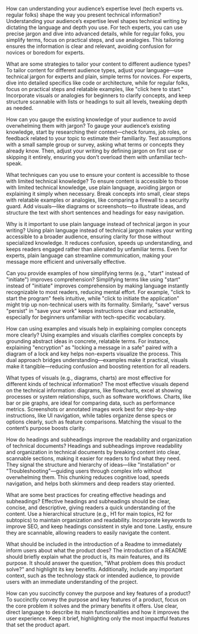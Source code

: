 How can understanding your audience’s expertise level (tech experts vs. regular folks) shape the way you present technical information?
Understanding your audience’s expertise level shapes technical writing by dictating the language and depth you use. For tech experts, you can use precise jargon and dive into advanced details, while for regular folks, you simplify terms, focus on practical steps, and use analogies. This tailoring ensures the information is clear and relevant, avoiding confusion for novices or boredom for experts.

What are some strategies to tailor your content to different audience types?
To tailor content for different audience types, adjust your language—use technical jargon for experts and plain, simple terms for novices. For experts, dive into detailed specifics like code or architecture, while for regular folks, focus on practical steps and relatable examples, like "click here to start." Incorporate visuals or analogies for beginners to clarify concepts, and keep structure scannable with lists or headings to suit all levels, tweaking depth as needed.

How can you gauge the existing knowledge of your audience to avoid overwhelming them with jargon?
To gauge your audience’s existing knowledge, start by researching their context—check forums, job roles, or feedback related to your topic to estimate their familiarity. Test assumptions with a small sample group or survey, asking what terms or concepts they already know. Then, adjust your writing by defining jargon on first use or skipping it entirely, ensuring you don’t overload them with unfamiliar tech-speak.

What techniques can you use to ensure your content is accessible to those with limited technical knowledge?
To ensure content is accessible to those with limited technical knowledge, use plain language, avoiding jargon or explaining it simply when necessary. Break concepts into small, clear steps with relatable examples or analogies, like comparing a firewall to a security guard. Add visuals—like diagrams or screenshots—to illustrate ideas, and structure the text with short sentences and headings for easy navigation.

Why is it important to use plain language instead of technical jargon in your writing?
Using plain language instead of technical jargon makes your writing accessible to a broader audience, ensuring clarity for those without specialized knowledge. It reduces confusion, speeds up understanding, and keeps readers engaged rather than alienated by unfamiliar terms. Even for experts, plain language can streamline communication, making your message more efficient and universally effective.

Can you provide examples of how simplifying terms (e.g., "start" instead of "initiate") improves comprehension?
Simplifying terms like using "start" instead of "initiate" improves comprehension by making language instantly recognizable to most readers, reducing mental effort. For example, "click to start the program" feels intuitive, while "click to initiate the application" might trip up non-technical users with its formality. Similarly, "save" versus "persist" in "save your work" keeps instructions clear and actionable, especially for beginners unfamiliar with tech-specific vocabulary.

How can using examples and visuals help in explaining complex concepts more clearly?
Using examples and visuals clarifies complex concepts by grounding abstract ideas in concrete, relatable terms. For instance, explaining "encryption" as "locking a message in a safe" paired with a diagram of a lock and key helps non-experts visualize the process. This dual approach bridges understanding—examples make it practical, visuals make it tangible—reducing confusion and boosting retention for all readers.

What types of visuals (e.g., diagrams, charts) are most effective for different kinds of technical information?
The most effective visuals depend on the technical information: diagrams, like flowcharts, excel at showing processes or system relationships, such as software workflows. Charts, like bar or pie graphs, are ideal for comparing data, such as performance metrics. Screenshots or annotated images work best for step-by-step instructions, like UI navigation, while tables organize dense specs or options clearly, such as feature comparisons. Matching the visual to the content’s purpose boosts clarity.

How do headings and subheadings improve the readability and organization of technical documents?
Headings and subheadings improve readability and organization in technical documents by breaking content into clear, scannable sections, making it easier for readers to find what they need. They signal the structure and hierarchy of ideas—like "Installation" or "Troubleshooting"—guiding users through complex info without overwhelming them. This chunking reduces cognitive load, speeds navigation, and helps both skimmers and deep readers stay oriented.

What are some best practices for creating effective headings and subheadings?
Effective headings and subheadings should be clear, concise, and descriptive, giving readers a quick understanding of the content. Use a hierarchical structure (e.g., H1 for main topics, H2 for subtopics) to maintain organization and readability. Incorporate keywords to improve SEO, and keep headings consistent in style and tone. Lastly, ensure they are scannable, allowing readers to easily navigate the content.

What should be included in the introduction of a Readme to immediately inform users about what the product does?
The introduction of a README should briefly explain what the product is, its main features, and its purpose. It should answer the question, "What problem does this product solve?" and highlight its key benefits. Additionally, include any important context, such as the technology stack or intended audience, to provide users with an immediate understanding of the project.

How can you succinctly convey the purpose and key features of a product?
To succinctly convey the purpose and key features of a product, focus on the core problem it solves and the primary benefits it offers. Use clear, direct language to describe its main functionalities and how it improves the user experience. Keep it brief, highlighting only the most impactful features that set the product apart.
